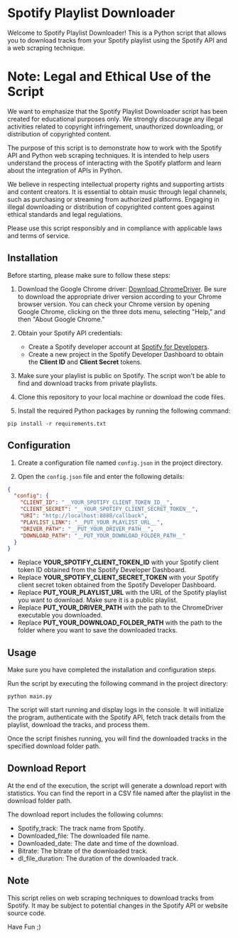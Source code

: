 # Spotify Playlist Downloader

Welcome to Spotify Playlist Downloader! This is a Python script that allows you to download tracks from your Spotify playlist using the Spotify API and a web scraping technique.

# Note: Legal and Ethical Use of the Script

We want to emphasize that the Spotify Playlist Downloader script has been created for educational purposes only. We strongly discourage any illegal activities related to copyright infringement, unauthorized downloading, or distribution of copyrighted content.

The purpose of this script is to demonstrate how to work with the Spotify API and Python web scraping techniques. It is intended to help users understand the process of interacting with the Spotify platform and learn about the integration of APIs in Python.

We believe in respecting intellectual property rights and supporting artists and content creators. It is essential to obtain music through legal channels, such as purchasing or streaming from authorized platforms. Engaging in illegal downloading or distribution of copyrighted content goes against ethical standards and legal regulations.

Please use this script responsibly and in compliance with applicable laws and terms of service.

## Installation

Before starting, please make sure to follow these steps:

1. Download the Google Chrome driver: [Download ChromeDriver](https://chromedriver.chromium.org/downloads). Be sure to download the appropriate driver version according to your Chrome browser version. You can check your Chrome version by opening Google Chrome, clicking on the three dots menu, selecting "Help," and then "About Google Chrome."

2. Obtain your Spotify API credentials:

   - Create a Spotify developer account at [Spotify for Developers](https://developer.spotify.com/dashboard/applications).
   - Create a new project in the Spotify Developer Dashboard to obtain the **Client ID** and **Client Secret** tokens.

3. Make sure your playlist is public on Spotify. The script won't be able to find and download tracks from private playlists.

4. Clone this repository to your local machine or download the code files.

5. Install the required Python packages by running the following command:

```
pip install -r requirements.txt
```

## Configuration

1. Create a configuration file named `config.json` in the project directory.

2. Open the `config.json` file and enter the following details:

```json
{
  "config": {
    "CLIENT_ID": "__YOUR_SPOTIFY_CLIENT_TOKEN_ID__",
    "CLIENT_SECRET": "__YOUR_SPOTIFY_CLIENT_SECRET_TOKEN__",
    "URI": "http://localhost:8888/callback",
    "PLAYLIST_LINK": "__PUT_YOUR_PLAYLIST_URL__",
    "DRIVER_PATH": "__PUT_YOUR_DRIVER_PATH__",
    "DOWNLOAD_PATH": "__PUT_YOUR_DOWNLOAD_FOLDER_PATH__"
  }
}
```

- Replace **YOUR_SPOTIFY_CLIENT_TOKEN_ID** with your Spotify client token ID obtained from the Spotify Developer Dashboard.
- Replace **YOUR_SPOTIFY_CLIENT_SECRET_TOKEN** with your Spotify client secret token obtained from the Spotify Developer Dashboard.
- Replace **PUT_YOUR_PLAYLIST_URL** with the URL of the Spotify playlist you want to download. Make sure it is a public playlist.
- Replace **PUT_YOUR_DRIVER_PATH** with the path to the ChromeDriver executable you downloaded.
- Replace **PUT_YOUR_DOWNLOAD_FOLDER_PATH** with the path to the folder where you want to save the downloaded tracks.

## Usage

Make sure you have completed the installation and configuration steps.

Run the script by executing the following command in the project directory:

```
python main.py
```

The script will start running and display logs in the console. It will initialize the program, authenticate with the Spotify API, fetch track details from the playlist, download the tracks, and process them.

Once the script finishes running, you will find the downloaded tracks in the specified download folder path.

## Download Report

At the end of the execution, the script will generate a download report with statistics. You can find the report in a CSV file named after the playlist in the download folder path.

The download report includes the following columns:

- Spotify_track: The track name from Spotify.
- Downloaded_file: The downloaded file name.
- Downloaded_date: The date and time of the download.
- Bitrate: The bitrate of the downloaded track.
- dl_file_duration: The duration of the downloaded track.

## Note

This script relies on web scraping techniques to download tracks from Spotify. It may be subject to potential changes in the Spotify API or website source code.

Have Fun ;)
